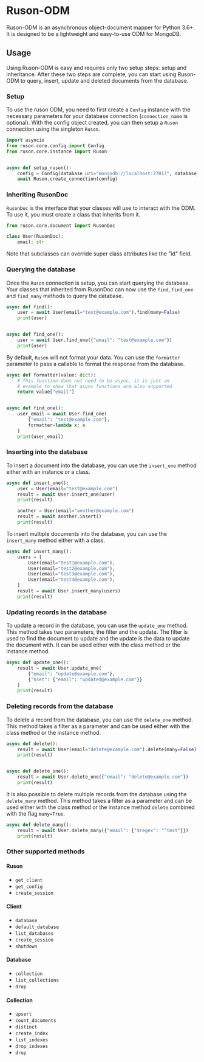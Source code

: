 # Ruson-ODM

Ruson-ODM is an asynchronous object-document mapper for Python 3.6+. It is designed to be a lightweight and easy-to-use ODM for MongoDB.

## Usage

Using Ruson-ODM is easy and requires only two setup steps: setup and inheritance. After these two steps are complete, you can start using Ruson-ODM to query, insert, update and deleted documents from the database.

### Setup

To use the ruson ODM, you need to first create a `Config` instance with the necessary parameters for your database connection (`connection_name` is optional). With the config object created, you can then setup a `Ruson` connection using the singleton `Ruson`.

```python
import asyncio
from ruson.core.config import Config
from ruson.core.instance import Ruson


async def setup_ruson():
    config = Config(database_uri="mongodb://localhost:27017", database_name="test", connection_name="default")
    await Ruson.create_connection(config)
```

### Inheriting RusonDoc

`RusonDoc` is the interface that your classes will use to interact with the ODM. To use it, you must create a class that inherits from it.

```python
from ruson.core.document import RusonDoc

class User(RusonDoc):
    email: str
```

Note that subclasses can override super class attributes like the "id" field.

### Querying the database

Once the `Ruson` connection is setup, you can start querying the database. Your classes that inherited from RusonDoc can now use the `find`, `find_one` and `find_many` methods to query the database.

```python
async def find():
    user = await User(email="test@example.com").find(many=False)
    print(user)


async def find_one():
    user = await User.find_one({"email": "test@example.com"})
    print(user)
```

By default, `Ruson` will not format your data. You can use the `formatter` parameter to pass a callable to format the response from the database.

```python
async def formatter(value: dict):
    # This function does not need to be async, it is just an
    # example to show that async functions are also supported
    return value["email"]


async def find_one():
    user_email = await User.find_one(
        {"email": "test@example.com"},
        formatter=lambda x: x
    )
    print(user_email)
```

### Inserting into the database

To insert a document into the database, you can use the `insert_one` method either with an instance or a class.

```python
async def insert_one():
    user = User(email="test@example.com")
    result = await User.insert_one(user)
    print(result)

    another = User(email="another@example.com")
    result = await another.insert()
    print(result)
```

To insert multiple documents into the database, you can use the `insert_many` method either with a class.

```python
async def insert_many():
    users = [
        User(email="test1@example.com"),
        User(email="test2@example.com"),
        User(email="test3@example.com"),
        User(email="test4@example.com"),
    ]
    result = await User.insert_many(users)
    print(result)
```

### Updating records in the database

To update a record in the database, you can use the `update_one` method. This method takes two parameters, the filter and the update. The filter is used to find the document to update and the update is the data to update the document with. It can be used either with the class method or the instance method.

```python
async def update_one():
    result = await User.update_one(
        {"email": "update@example.com"},
        {"$set": {"email": "updated@example.com"}}
    )
    print(result)
```

### Deleting records from the database

To delete a record from the database, you can use the `delete_one` method. This method takes a filter as a parameter and can be used either with the class method or the instance method.

```python
async def delete():
    result = await User(email="delete@example.com").delete(many=False)
    print(result)


async def delete_one():
    result = await User.delete_one({"email": "delete@example.com"})
    print(result)
```

It is also possible to delete multiple records from the database using the `delete_many` method. This method takes a filter as a parameter and can be used either with the class method or the instance method `delete` combined with the flag `many=True`.

```python
async def delete_many():
    result = await User.delete_many({"email": {"$regex": "^test"}})
    print(result)
```

### Other supported methods

#### Ruson

-   `get_client`
-   `get_config`
-   `create_session`

#### Client

-   `database`
-   `default_database`
-   `list_databases`
-   `create_session`
-   `shutdown`

#### Database

-   `collection`
-   `list_collections`
-   `drop`

#### Collection

-   `upsert`
-   `count_documents`
-   `distinct`
-   `create_index`
-   `list_indexes`
-   `drop_indexes`
-   `drop`

